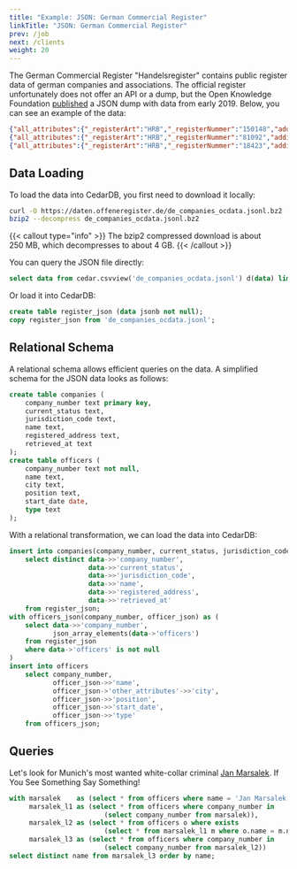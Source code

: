 ```yaml
---
title: "Example: JSON: German Commercial Register"
linkTitle: "JSON: German Commercial Register"
prev: /job
next: /clients
weight: 20
---
```


The German Commercial Register "Handelsregister" contains public register data of german companies and associations.
The official register unfortunately does not offer an API or a dump, but the Open Knowledge Foundation [published](https://offeneregister.de/)
a JSON dump with data from early 2019.
Below, you can see an example of the data:

```json lines {filename="de_companies_ocdata.jsonl"}
{"all_attributes":{"_registerArt":"HRB","_registerNummer":"150148","additional_data":{"AD":true,"CD":true,"DK":true,"HD":false,"SI":true,"UT":true,"VÖ":false},"federal_state":"Hamburg","native_company_number":"Hamburg HRB 150148","registered_office":"Hamburg","registrar":"Hamburg"},"company_number":"K1101R_HRB150148","current_status":"currently registered","jurisdiction_code":"de","name":"olly UG (haftungsbeschränkt)","officers":[{"name":"Oliver Keunecke","other_attributes":{"city":"Hamburg","firstname":"Oliver","flag":"vertretungsberechtigt gemäß allgemeiner Vertretungsregelung","lastname":"Keunecke"},"position":"Geschäftsführer","start_date":"2018-02-06","type":"person"}],"registered_address":"Waidmannstraße 1, 22769 Hamburg.","retrieved_at":"2018-11-09T18:03:03Z"}
{"all_attributes":{"_registerArt":"HRB","_registerNummer":"81092","additional_data":{"AD":true,"CD":true,"DK":true,"HD":false,"SI":true,"UT":true,"VÖ":true},"federal_state":"North Rhine-Westphalia","native_company_number":"Düsseldorf HRB 81092","registered_office":"Düsseldorf","registrar":"Düsseldorf"},"company_number":"R1101_HRB81092","current_status":"currently registered","jurisdiction_code":"de","name":"BLUECHILLED Verwaltungs GmbH","officers":[{"name":"Christof Wessels","other_attributes":{"city":"Cloppenburg","firstname":"Christof","flag":"einzelvertretungsberechtigt mit der Befugnis im Namen der Gesellschaft mit sich im eigenen Namen oder als Vertreter eines Dritten Rechtsgeschäfte abzuschließen","lastname":"Wessels"},"position":"Geschäftsführer","start_date":"2017-07-18","type":"person"},{"name":"Christof Wessels","other_attributes":{"city":"Cloppenburg","firstname":"Christof","flag":"einzelvertretungsberechtigt mit der Befugnis im Namen der Gesellschaft mit sich im eigenen Namen oder als Vertreter eines Dritten Rechtsgeschäfte abzuschließen","lastname":"Wessels"},"position":"Geschäftsführer","start_date":"2017-10-30","type":"person"}],"registered_address":"Oststr.","retrieved_at":"2018-07-25T11:14:02Z"}
{"all_attributes":{"_registerArt":"HRB","_registerNummer":"18423","additional_data":{"AD":true,"CD":true,"DK":true,"HD":true,"SI":true,"UT":true,"VÖ":true},"federal_state":"Bremen","former_registrar":"Bremen","native_company_number":"Bremen früher Bremen HRB 18423","registered_office":"Bremen","registrar":"Bremen"},"company_number":"H1101_H1101_HRB18423","current_status":"currently registered","jurisdiction_code":"de","name":"Mittelständische Beteiligungsgesellschaft Bremen mbH","officers":[{"end_date":"2009-04-17","name":"Torsten Krausen","other_attributes":{"dismissed":true,"firstname":"Torsten","lastname":"Krausen","reference_no":2},"position":"Geschäftsführer","type":"person"},{"end_date":"2012-10-19","name":"Hans-Joachim Basch","other_attributes":{"dismissed":true,"firstname":"Hans-Joachim","lastname":"Basch"},"position":"Prokurist","type":"person"},{"end_date":"2013-09-23","name":"Gerd Bauer","other_attributes":{"city":"Bremen","dismissed":true,"firstname":"Gerd","lastname":"Bauer","reference_no":3},"position":"Geschäftsführer","start_date":"2009-04-17","type":"person"},{"end_date":"2014-09-08","name":"Jörn-Michael Gauss","other_attributes":{"dismissed":true,"firstname":"Jörn-Michael","lastname":"Gauss"},"position":"Geschäftsführer","type":"person"},{"end_date":"2014-11-07","name":"Rainer Büssenschütt","other_attributes":{"dismissed":true,"firstname":"Rainer","lastname":"Büssenschütt"},"position":"Geschäftsführer","type":"person"},{"end_date":"2018-04-04","name":"Lutz Kegel","other_attributes":{"dismissed":true,"firstname":"Lutz","lastname":"Kegel","reference_no":1},"position":"Prokurist","type":"person"},{"end_date":"2018-10-08","name":"Sylvia Neumann","other_attributes":{"dismissed":true,"firstname":"Sylvia","lastname":"Neumann","reference_no":4},"position":"Prokurist","type":"person"},{"name":"Joachim Wehrkamp","other_attributes":{"city":"Thedinghausen","firstname":"Joachim","lastname":"Wehrkamp"},"position":"Geschäftsführer","start_date":"2014-09-08","type":"person"},{"name":"Jörn-Michael Gauss","other_attributes":{"city":"Bremen","firstname":"Jörn-Michael","lastname":"Gauss","reference_no":4},"position":"Geschäftsführer","start_date":"2013-09-23","type":"person"},{"name":"Sylvia Neumann","other_attributes":{"city":"Stuhr","firstname":"Sylvia","lastname":"Neumann"},"position":"Geschäftsführer","start_date":"2018-10-08","type":"person"}],"previous_names":[{"company_name":"Bremer Unternehmensbeteiligungsgesellschaft mbH"}],"registered_address":"Langenstraße 2-4, 28195 Bremen.","retrieved_at":"2018-06-24T21:12:00Z"}
```

## Data Loading

To load the data into CedarDB, you first need to download it locally:
```sh
curl -O https://daten.offeneregister.de/de_companies_ocdata.jsonl.bz2
bzip2 --decompress de_companies_ocdata.jsonl.bz2
```
{{< callout type="info" >}}
The bzip2 compressed download is about 250&nbsp;MB, which decompresses to about 4&nbsp;GB.
{{< /callout >}}

You can query the JSON file directly:
```sql
select data from cedar.csvview('de_companies_ocdata.jsonl') d(data) limit 3;
```

Or load it into CedarDB:
```sql
create table register_json (data jsonb not null);
copy register_json from 'de_companies_ocdata.jsonl';
```

## Relational Schema

A relational schema allows efficient queries on the data.
A simplified schema for the JSON data looks as follows: 

```sql
create table companies (
    company_number text primary key,
    current_status text,
    jurisdiction_code text,
    name text,
    registered_address text,
    retrieved_at text
);
create table officers (
    company_number text not null,
    name text,
    city text,
    position text,
    start_date date,
    type text
);
```

With a relational transformation, we can load the data into CedarDB:
```sql
insert into companies(company_number, current_status, jurisdiction_code, name, registered_address, retrieved_at) 
    select distinct data->>'company_number',
                    data->>'current_status', 
                    data->>'jurisdiction_code',
                    data->>'name',
                    data->>'registered_address', 
                    data->>'retrieved_at'
    from register_json;
with officers_json(company_number, officer_json) as (
    select data->>'company_number',
           json_array_elements(data->'officers')
    from register_json
    where data->'officers' is not null
)
insert into officers
    select company_number,
           officer_json->>'name',
           officer_json->'other_attributes'->>'city',
           officer_json->>'position', 
           officer_json->>'start_date',
           officer_json->>'type'
    from officers_json;
```

## Queries

Let's look for Munich's most wanted white-collar criminal
[Jan Marsalek](https://www.bka.de/DE/IhreSicherheit/Fahndungen/Personen/BekanntePersonen/Jan_Marsalek_wirecard/Sachverhalt.html).
If You See Something Say Something!

```sql
with marsalek    as (select * from officers where name = 'Jan Marsalek' and city = 'München'),
     marsalek_l1 as (select * from officers where company_number in
                        (select company_number from marsalek)),
     marsalek_l2 as (select * from officers o where exists
                        (select * from marsalek_l1 m where o.name = m.name and o.city = m.city)),
     marsalek_l3 as (select * from officers where company_number in
                        (select company_number from marsalek_l2))
select distinct name from marsalek_l3 order by name;
```

